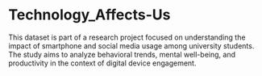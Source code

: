 # Technology_Affects-Us
This dataset is part of a research project focused on understanding the impact of smartphone and social media usage among university students. The study aims to analyze behavioral trends, mental well-being, and productivity in the context of digital device engagement.
